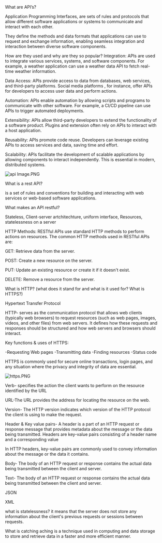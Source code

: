 What are API’s? 

Application Programming Interfaces, are sets of rules and
protocols that allow different software applications or 
systems to communicate and interact with each other.

They define the methods and data formats that applications 
can use to request and exchange information, 
enabling seamless integration and interaction between
diverse software components.

How are they used and why are they so popular?
Integration: APIs are used to integrate various services, systems, 
and software components. For example, a weather application
can use a weather data API to fetch real-time weather 
information.

Data Access: APIs provide access to data from databases, 
web services, and third-party platforms. Social media platforms
, for instance, offer APIs for developers to access user data
and perform actions.

Automation: APIs enable automation by allowing scripts and programs
to communicate with other software. For example, 
a CI/CD pipeline can use APIs to trigger automated deployments.

Extensibility: APIs allow third-party developers to extend the
functionality of a software product. Plugins and extension
often rely on APIs to interact with a host application.

Reusability: APIs promote code reuse. Developers can leverage existing APIs 
to access services and data, saving time and effort.

Scalability: APIs facilitate the development of scalable applications by allowing
components to interact independently. This is essential in modern, 
distributed systems.

![api Image.PNG](..%2F..%2F..%2F..%2F..%2F..%2FDownloads%2Fapi%20Image.PNG)

What is a rest API?

is a set of rules and conventions for building and interacting with
web services or web-based software applications. 

What makes an API restful?

Stateless, Client-server artchitechture, uniform interface, 
Resources, statelessness on a server

HTTP Methods: RESTful APIs use standard HTTP methods to perform actions on resources. 
The common HTTP methods used in RESTful APIs are:

GET: Retrieve data from the server.

POST: Create a new resource on the server.

PUT: Update an existing resource or create it if it doesn't exist.

DELETE: Remove a resource from the server.

What is HTTP? (what does it stand for and what is it used for? What is HTTPS?)

Hypertext Transfer Protocol

HTTP- serves as the communication protocol that allows web clients (typically web browsers) to request resources
(such as web pages, images, videos, and other files) from web servers.
It defines how these requests and responses should be structured and how
web servers and browsers should interact.

Key functions & uses of HTTPS:

-Requesting Web pages 
-Transmitting data 
-Finding resources 
-Status code 


HTTPS is commonly used for secure online transactions, login pages,
and any situation where the privacy and integrity of data are essential.

![https.PNG](..%2F..%2F..%2F..%2F..%2F..%2FDownloads%2Fhttps.PNG)

Verb- specifies the action the client wants to perform on the resource identified
by the URL

URL-The URL provides the address for locating the resource on the web.

Version- The HTTP version indicates which version of the HTTP protocol the client is 
using to make the request.

Header & Key value pairs- A header is a part of an HTTP request or response message that provides metadata about the message or the data being transmitted.
Headers are key-value pairs consisting of a header name and a corresponding value

In HTTP headers, key-value pairs are commonly used to convey
information about the message or the data it contains.

Body- The body of an HTTP request or response contains the actual data being 
transmitted between the client and server.

Text- The body of an HTTP request or response contains the actual data being 
transmitted between the client and server.

JSON

XML

what is statelessness? 
it means that the server does not store any information about the client's previous requests or sessions between requests.


What is catching 
aching is a technique used in computing and data storage to store and retrieve data in a faster and more efficient manner. 